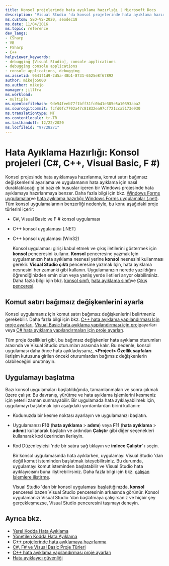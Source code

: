 ```yaml
---
title: Konsol projelerinde hata ayıklama hazırlığı | Microsoft Docs
description: "Visual Studio 'da konsol projelerinde hata ayıklama hazırlığı (C#, C++, Visual Basic, F #) hakkında bilgi alın."
ms.custom: SEO-VS-2020, seodec18
ms.date: 11/04/2016
ms.topic: reference
dev_langs:
- CSharp
- VB
- FSharp
- C++
helpviewer_keywords:
- debugging [Visual Studio], console applications
- debugging console applications
- console applications, debugging
ms.assetid: 9641f1d9-2d5a-48b1-8731-6525e8f67892
author: mikejo5000
ms.author: mikejo
manager: jillfra
ms.workload:
- multiple
ms.openlocfilehash: 9de54feeb77f1bff31fc0b41e385e5a10393aba2
ms.sourcegitcommit: fcfd0fc7702a47c81832ea97cf721cca5173e930
ms.translationtype: MT
ms.contentlocale: tr-TR
ms.lasthandoff: 12/22/2020
ms.locfileid: "97728271"
---
```

# <a name="debugging-preparation-console-projects-c-c-visual-basic-f"></a>Hata Ayıklama Hazırlığı: Konsol projeleri (C#, C++, Visual Basic, F #)

Konsol projesinde hata ayıklamaya hazırlanma, komut satırı bağımsız değişkenlerini ayarlama ve uygulamanın hata ayıklama için nasıl duraklatılacağı gibi bazı ek hususlar içeren bir Windows projesinde hata ayıklamaya hazırlanmaya benzer. Daha fazla bilgi için bkz. [Windows Forms uygulamalar](../debugger/debugging-preparation-windows-forms-applications.md)ve [hata ayıklama hazırlığı: Windows Forms uygulamalar (.net)](/previous-versions/visualstudio/visual-studio-2010/sez9z95a(v=vs.100)). Tüm konsol uygulamalarının benzerliği nedeniyle, bu konu aşağıdaki proje türlerini içerir:

- C#, Visual Basic ve F # konsol uygulaması

- C++ konsol uygulaması (.NET)

- C++ konsol uygulaması (Win32)

  Konsol uygulaması girişi kabul etmek ve çıkış iletilerini göstermek için **konsol** penceresini kullanır. **Konsol** penceresine yazmak Için uygulamanızın hata ayıklama nesnesi yerine **konsol** nesnesini kullanması gerekir. **Visual Studio çıktı** penceresine yazmak Için, hata ayıklama nesnesini her zamanki gibi kullanın. Uygulamanızın nerede yazıldığını öğrendiğinizden emin olun veya yanlış yerde iletileri arıyor olabilirsiniz. Daha fazla bilgi için bkz. [konsol sınıfı](/dotnet/api/system.console), [hata ayıklama sınıfı](/dotnet/api/system.diagnostics.debug)ve [Çıkış penceresi](../ide/reference/output-window.md).

## <a name="set-command-line-arguments"></a>Komut satırı bağımsız değişkenlerini ayarla

Konsol uygulamanız için komut satırı bağımsız değişkenlerini belirtmeniz gerekebilir. Daha fazla bilgi için bkz. [C++ hata ayıklama yapılandırması Için proje ayarları](../debugger/project-settings-for-a-cpp-debug-configuration.md), [Visual Basic hata ayıklama yapılandırması için proje](../debugger/project-settings-for-a-visual-basic-debug-configuration.md)ayarları veya [C# hata ayıklama yapılandırmaları için proje ayarları](../debugger/project-settings-for-csharp-debug-configurations.md).

Tüm proje özellikleri gibi, bu bağımsız değişkenler hata ayıklama oturumları arasında ve Visual Studio oturumları arasında kalır. Bu nedenle, konsol uygulaması daha önce hata ayıkladıysanız, **\<Project> Özellik sayfaları** iletişim kutusuna girilen önceki oturumlardan bağımsız değişkenlerin olabileceğini unutmayın.

## <a name="start-the-application"></a>Uygulamayı başlatma

 Bazı konsol uygulamaları başlatıldığında, tamamlanmaları ve sonra çıkmak üzere çalışır. Bu davranış, yürütme ve hata ayıklama işlemlerini kesmeniz için yeterli zaman sunmayabilir. Bir uygulamada hata ayıklayabilmek için, uygulamayı başlatmak için aşağıdaki yordamlardan birini kullanın:

- Kodunuzda bir kesme noktası ayarlayın ve uygulamanızı başlatın.

- Uygulamanızı **F10** (**hata ayıklama**  >  **adımı**) veya **F11** (**hata ayıklama**  >  **adımı**) kullanarak başlatın ve ardından **Çalıştır** gibi diğer seçenekleri kullanarak kod üzerinden ilerleyin.

- Kod Düzenleyicisi 'nde bir satıra sağ tıklayın ve **imlece Çalıştır**' ı seçin.

  Bir konsol uygulamasında hata ayıklarken, uygulamayı Visual Studio 'dan değil komut isteminden başlatmak isteyebilirsiniz. Bu durumda, uygulamayı komut isteminden başlatabilir ve Visual Studio hata ayıklayıcısını buna iliştirebilirsiniz. Daha fazla bilgi için bkz. [çalışan Işlemlere iliştirme](../debugger/attach-to-running-processes-with-the-visual-studio-debugger.md).

  Visual Studio 'dan bir konsol uygulaması başlattığınızda, **konsol** penceresi bazen Visual Studio penceresinin arkasında görünür. Konsol uygulamanızı Visual Studio 'dan başlatmaya çalışırsanız ve hiçbir şey gerçekleşmezse, Visual Studio penceresini taşımayı deneyin.

## <a name="see-also"></a>Ayrıca bkz.
- [Yerel Kodda Hata Ayıklama](../debugger/debugging-native-code.md)
- [Yönetilen Kodda Hata Ayıklama](../debugger/debugging-managed-code.md)
- [C++ projelerinde hata ayıklamaya hazırlanma](../debugger/debugging-preparation-visual-cpp-project-types.md)
- [C#, F# ve Visual Basic Proje Türleri](../debugger/debugging-preparation-csharp-f-hash-and-visual-basic-project-types.md)
- [C++ hata ayıklama yapılandırması proje ayarları](../debugger/project-settings-for-a-cpp-debug-configuration.md)
- [Hata ayıklayıcı güvenliği](../debugger/debugger-security.md)